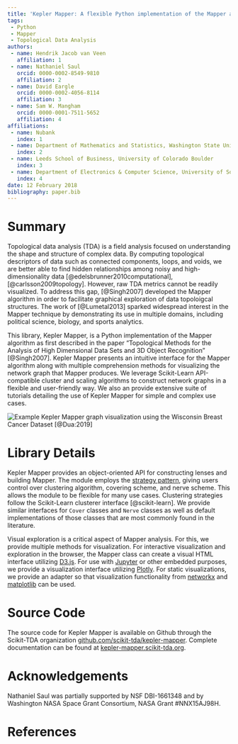 ```yaml
---
title: 'Kepler Mapper: A flexible Python implementation of the Mapper algorithm.'
tags:
 - Python
 - Mapper
 - Topological Data Analysis
authors:
 - name: Hendrik Jacob van Veen
   affiliation: 1
 - name: Nathaniel Saul
   orcid: 0000-0002-8549-9810
   affiliation: 2
 - name: David Eargle
   orcid: 0000-0002-4056-8114
   affiliation: 3
 - name: Sam W. Mangham
   orcid: 0000-0001-7511-5652
   affiliation: 4
affiliations:
 - name: Nubank
   index: 1
 - name: Department of Mathematics and Statistics, Washington State University Vancouver
   index: 2
 - name: Leeds School of Business, University of Colorado Boulder
   index: 3
 - name: Department of Electronics & Computer Science, University of Southampton, Southampton, SO17 1BJ, UK
   index: 4
date: 12 February 2018
bibliography: paper.bib
---
```


# Summary

Topological data analysis (TDA) is a field analysis focused on understanding the shape and structure of complex data. By computing topological descriptors of data such as connected components, loops, and voids, we are better able to find hidden relationships among noisy and high-dimensionality data [@edelsbrunner2010computational], [@carlsson2009topology]. However, raw TDA metrics cannot be readily visualized. To address this gap, [@Singh2007] developed the Mapper algorithm in order to facilitate graphical exploration of data topoloigcal structures. The work of [@Lumetal2013] sparked widespread interest in the Mapper technique by demonstrating its use in multiple domains, including political science, biology, and sports analytics.

This library, Kepler Mapper, is a Python implementation of the Mapper algorithm as first described in the paper “Topological Methods for the Analysis of High Dimensional Data Sets and 3D Object Recognition” [@Singh2007]. Kepler Mapper presents an intuitive interface for the Mapper algorithm along with multiple comprehension methods for visualizing the network graph that Mapper produces.
We leverage Scikit-Learn API-compatible cluster and scaling algorithms to construct network graphs in a flexible and user-friendly way.
We also an provide extensive suite of tutorials detailing the use of Kepler Mapper for simple and complex use cases.

![Example Kepler Mapper graph visualization using the Wisconsin Breast Cancer Dataset [@Dua:2019]](http://i.imgur.com/ewjRodK.png)


# Library Details

Kepler Mapper provides an object-oriented API for constructing lenses and building Mapper. The module employs the [strategy pattern](https://en.wikipedia.org/wiki/Strategy_pattern), giving users control over clustering algorithm, covering scheme, and nerve scheme. This allows the module to be flexible for many use cases. Clustering strategies follow the Scikit-Learn clusterer interface [@scikit-learn]. We provide similar interfaces for `Cover` classes and `Nerve` classes as well as default implementations of those classes that are most commonly found in the literature.

Visual exploration is a critical aspect of Mapper analysis. For this, we provide multiple methods for visualization. For interactive visualization and exploration in the browser, the Mapper class can create a visual HTML interface utilizing [D3.js](https://d3js.org/). For use with [Jupyter](https://jupyter.org/) or other embedded purposes, we provide a visualization interface utilizing [Plotly](https://plot.ly/). For static visualizations, we provide an adapter so that visualization functionality from [networkx](https://networkx.github.io/) and [matplotlib](https://matplotlib.org/) can be used.


# Source Code

The source code for Kepler Mapper is available on Github through the Scikit-TDA organization [github.com/scikit-tda/kepler-mapper](https://github.com/scikit-tda/kepler-mapper). Complete documentation can be found at [kepler-mapper.scikit-tda.org](https://kepler-mapper.scikit-tda.org). 

# Acknowledgements

Nathaniel Saul was partially supported by NSF DBI-1661348 and by Washington NASA Space Grant Consortium, NASA Grant #NNX15AJ98H.

# References
